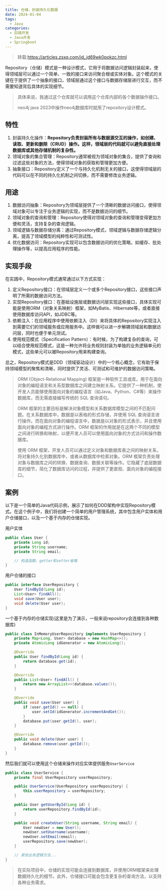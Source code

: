```yaml
---
title: 仓储，封装持久化数据
date: 2024-01-04
tags: 
  - Java
categories: 
  - 后端开发
  - Java开发
  - Springboot
---
```


> 转载:https://articles.zsxq.com/id_jd69wk0pokzc.html

Repository（仓储）模式是一种设计模式，它用于将数据访问逻辑封装起来，使得领域层可以通过一个简单、一致的接口来访问聚合根或实体对象。这个模式的关键在于提供了一个抽象的接口，领域层通过这个接口与数据存储层进行交互，而不需要知道背后具体的实现细节。

> 具体来说，我通过这个仓库就可以调用这个仓库内部的各个数据操作接口。
>
> neo4j java 2023中操作neo4j数据库时就用了repository设计模式。

## **特性**

1. 封装持久化操作：**Repository负责封装所有与数据源交互的操作，如创建、读取、更新和删除（CRUD）操作。这样，领域层的代码就可以避免直接处理数据库或其他存储机制的复杂性。**
2. 领域对象的集合管理：Repository通常被视为领域对象的集合，提供了查询和过滤这些对象的方法，使得领域对象的获取和管理更加方便。
3. 抽象接口：Repository定义了一个与持久化机制无关的接口，这使得领域层的代码可以在不同的持久化机制之间切换，而不需要修改业务逻辑。

## **用途**

1. 数据访问抽象：Repository为领域层提供了一个清晰的数据访问接口，使得领域对象可以专注于业务逻辑的实现，而不是数据访问的细节。
2. 领域对象的查询和管理：Repository使得对领域对象的查询和管理变得更加方便和灵活，支持复杂的查询逻辑。
3. 领域逻辑与数据存储分离：通过Repository模式，领域逻辑与数据存储逻辑分离，提高了领域模型的纯粹性和可测试性。
4. 优化数据访问：Repository实现可以包含数据访问的优化策略，如缓存、批处理操作等，以提高应用程序的性能。

## **实现手段**

在实践中，Repository模式通常通过以下方式实现：

1. 定义Repository接口：在领域层定义一个或多个Repository接口，这些接口声明了所需的数据访问方法。
2. 实现Repository接口：在基础设施层或数据访问层实现这些接口，具体实现可能是使用ORM（对象关系映射）框架，如MyBatis、Hibernate等，或者直接使用数据库访问API，如JDBC等。
3. 依赖注入：在应用程序中使用依赖注入（DI）来将具体的Repository实现注入到需要它们的领域服务或应用服务中。这样做可以进一步解耦领域层和数据访问层，同时也便于单元测试。
4. 使用规范模式（Specification Pattern）：有时候，为了构建复杂的查询，可以结合使用规范模式，这是一种允许将业务规则封装为单独的业务逻辑单元的模式，这些单元可以被Repository用来构建查询。

总之，Repository模式是DDD（领域驱动设计）中的一个核心概念，它有助于保持领域模型的聚焦和清晰，同时提供了灵活、可测试和可维护的数据访问策略。

>ORM (Object-Relational Mapping) 框架是一种软件工具或库，用于在面向对象的编程语言和关系型数据库之间建立映射关系。它提供了一种机制，使开发人员能够使用面向对象的编程语言（如Java、Python、C#等）来操作数据库，而无需直接编写传统的 SQL 查询语句。
>
>ORM 框架的主要目标是解决对象模型和关系数据库模型之间的不匹配问题。在关系数据库中，数据是以表格的形式存储，并使用 SQL 查询语言进行操作。而在面向对象的编程语言中，数据是以对象的形式表示，并且使用面向对象的编程方式进行操作。ORM 框架的作用就是在这两个不同的模型之间进行转换和映射，以便开发人员可以使用面向对象的方式访问和操作数据库。
>
>使用 ORM 框架，开发人员可以通过定义对象和数据库表之间的映射关系，将对象持久化到数据库中，或者从数据库中检索对象。ORM 框架负责处理对象与数据库之间的转换、数据查询、数据关联等操作。它隐藏了底层数据库的细节，简化了数据库访问的过程，并提供了更直观、面向对象的编程接口。
>
>

## 案例

以下是一个简单的Java代码示例，展示了如何在DDD架构中实现Repository模式。在这个例子中，我们将创建一个简单的用户管理系统，其中包含用户实体和用户仓储接口，以及一个基于内存的仓储实现。

用户实体

~~~java
public class User {
    private Long id;
    private String username;
    private String email;

    // 构造函数、getter和setter省略
}
~~~

用户仓储的接口

~~~java
public interface UserRepository {
    User findById(Long id);
    List<User> findAll();
    void save(User user);
    void delete(User user);
}
~~~

一个基于内存的仓储实现(这里是为了演示，一般来说repository会连接到各种数据库)

~~~java
public class InMemoryUserRepository implements UserRepository {
    private Map<Long, User> database = new HashMap<>();
    private AtomicLong idGenerator = new AtomicLong();

    @Override
    public User findById(Long id) {
        return database.get(id);
    }

    @Override
    public List<User> findAll() {
        return new ArrayList<>(database.values());
    }

    @Override
    public void save(User user) {
        if (user.getId() == null) {
            user.setId(idGenerator.incrementAndGet());
        }
        database.put(user.getId(), user);
    }

    @Override
    public void delete(User user) {
        database.remove(user.getId());
    }
}
~~~

然后我们就可以使用这个仓储来操作对应实体提供服务`UserService`

~~~java
public class UserService {
    private final UserRepository userRepository;

    public UserService(UserRepository userRepository) {
        this.userRepository = userRepository;
    }

    public User getUserById(Long id) {
        return userRepository.findById(id);
    }

    public void createUser(String username, String email) {
        User newUser = new User();
        newUser.setUsername(username);
        newUser.setEmail(email);
        userRepository.save(newUser);
    }

    // 其他业务逻辑方法...
}
~~~

>在实际项目中，仓储的实现可能会连接到数据库，并使用ORM框架来处理数据持久化的细节。此外，仓储接口可能会包含更复杂的查询方法，以支持各种业务需求。
